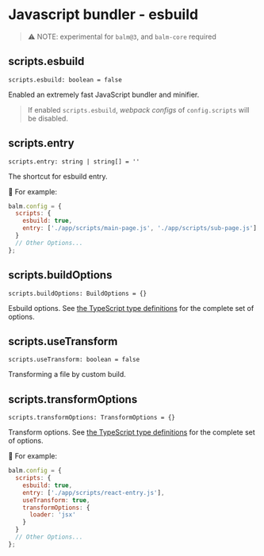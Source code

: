 # Javascript bundler - esbuild

> ⚠️ NOTE: experimental for `balm@3`, and `balm-core` required

## scripts.esbuild

`scripts.esbuild: boolean = false`

Enabled an extremely fast JavaScript bundler and minifier.

> If enabled `scripts.esbuild`, _webpack configs_ of `config.scripts` will be disabled.

## scripts.entry

`scripts.entry: string | string[] = ''`

The shortcut for esbuild entry.

:chestnut: For example:

```js
balm.config = {
  scripts: {
    esbuild: true,
    entry: ['./app/scripts/main-page.js', './app/scripts/sub-page.js']
  }
  // Other Options...
};
```

## scripts.buildOptions

`scripts.buildOptions: BuildOptions = {}`

Esbuild options. See [the TypeScript type definitions](https://github.com/evanw/esbuild/blob/master/lib/types.ts) for the complete set of options.

## scripts.useTransform

`scripts.useTransform: boolean = false`

Transforming a file by custom build.

## scripts.transformOptions

`scripts.transformOptions: TransformOptions = {}`

Transform options. See [the TypeScript type definitions](https://github.com/evanw/esbuild/blob/master/lib/types.ts) for the complete set of options.

:chestnut: For example:

```js
balm.config = {
  scripts: {
    esbuild: true,
    entry: ['./app/scripts/react-entry.js'],
    useTransform: true,
    transformOptions: {
      loader: 'jsx'
    }
  }
  // Other Options...
};
```
